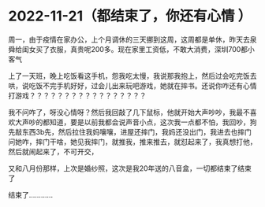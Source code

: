 # 2022-11-21（都结束了，你还有心情 ）

周一，由于疫情在家办公，上个月调休的三天挪到这周，这周都是单休，昨天去泉舜给闺女买了衣服，真贵呢200多。现在家里工资低，不敢大消费，深圳700都小客气

  

上了一天班，晚上吃饭看这手机，怨我吃太慢，我说那我抱上，然后过会吃完饭去哄，说吃饭不完手机好好，过会儿出来玩吧游戏，她就在摔书。还说你咋还有心情打游戏？？？？？？？？？？？？？？？？？

我不问咋了，呀没心情呀？然后我回敲了几下鼠标，他就开始大声吵吵，我最不喜欢大声吵的都知道，要是以前我都会说声音小点，这次我一点都不怕，我回吵，狗先敲东西3b先，然后拉住我妈嚷嚷，进屋还摔门，我妈还没出门，我进去也摔门问她咋，摔门干啥，她见我摔门，就推我，推来推去，就怼起来了，我真想打他，然后就闹起来了，不可开交，

  

又和八月份那样，上次是婚纱照，这次是我20年送的八音盒，一切都结束了结束了

  

  

  

结束了…………

